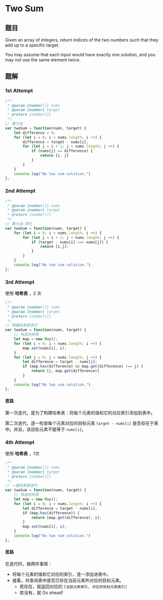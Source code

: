# Two Sum

## 题目

Given an array of integers, return indices of the two numbers such that they add up to a specific target.

You may assume that each input would have exactly one solution, and you may not use the same element twice.

## 题解

### 1st Attempt

```JavaScript
/**
 * @param {number[]} nums
 * @param {number} target
 * @return {number[]}
 */
// 暴力法
var twoSum = function(nums, target) {
    let difference = 0;
    for (let i = 0; i < nums.length; i ++) {
        difference = target - nums[i];
        for (let j = i + 1; j < nums.length; j ++) {
            if (nums[j] == difference) {
                return [i, j]
            }
        }
    }
    console.log("No two sum solution.")
};
```


### 2nd Attempt

```JavaScript
/**
 * @param {number[]} nums
 * @param {number} target
 * @return {number[]}
 */
// 暴力法-简化
var twoSum = function(nums, target) {
    for (let i = 0; i < nums.length; i ++) {
        for (let j = i + 1; j < nums.length; j ++) {
            if (target - nums[i] === nums[j]) {
                return [i,j];
            }
        }
    }
    console.log("No two sum solution.")
};
```

### 3rd Attempt

使用 **哈希表** ，2 次

```JavaScript
/**
 * @param {number[]} nums
 * @param {number} target
 * @return {number[]}
 */
// 两遍哈希表迭代
var twoSum = function(nums, target) {
    // 构造哈希表
    let map = new Map();
    for (let i = 0; i < nums.length; i ++) {
        map.set(nums[i], i);
    }
    for (let j = 0; j < nums.length; j ++) {
        let difference = target - nums[j];
        if (map.has(difference) && map.get(difference) !== j) {
            return [j, map.get(difference)]
        }
    }
    console.log("No two sum solution.")
};
```

#### 思路

第一次迭代，是为了构建哈希表：将每个元素的值和它的对应索引添加到表中。

第二次迭代，逐一检查每个元素对应的目标元素 `target - nums[i]` 是否存在于表中。并且，该目标元素不能等于 `nums[i]`。

### 4th Attempt

使用 **哈希表** ，1次

```JavaScript
/**
 * @param {number[]} nums
 * @param {number} target
 * @return {number[]}
 */
// 一遍哈希表迭代
var twoSum = function(nums, target) {
    // 构造哈希表
    let map = new Map();
    for (let i = 0; i < nums.length; i ++) {
        let difference = target - nums[i];
        if (map.has(difference)) {
            return [map.get(difference), i];
        }
        map.set(nums[i], i);
    }
    console.log("No two sum solution.")
};
```

#### 思路

在迭代时，做两件事情：
- 将每个元素的值和它对应的索引，逐一添加进表中。
- 接着，并查询表中是否已存在当前元素所对应的目标元素。
  - 若存在，就返回对应的 `[当前元素索引, 对应的目标元素索引]`
  - 若没有，就 Go ahead!
